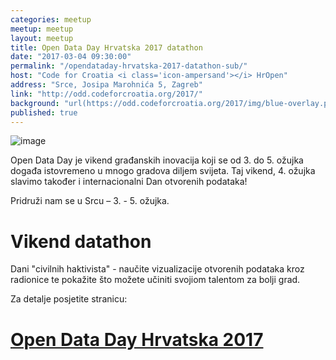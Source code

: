 ```yaml
---
categories: meetup
meetup: meetup
layout: meetup
title: Open Data Day Hrvatska 2017 datathon
date: "2017-03-04 09:30:00"
permalink: "/opendataday-hrvatska-2017-datathon-sub/"
host: "Code for Croatia <i class='icon-ampersand'></i> HrOpen"
address: "Srce, Josipa Marohnića 5, Zagreb"
link: "http://odd.codeforcroatia.org/2017/"
background: "url(https://odd.codeforcroatia.org/2017/img/blue-overlay.png)"
published: true
---
```


![image](https://odd.codeforcroatia.org/2017/img/logos/banner_ODD2.png)

Open Data Day je vikend građanskih inovacija koji se od 3. do 5. ožujka događa istovremeno u mnogo gradova diljem svijeta. Taj vikend, 4. ožujka slavimo također i internacionalni Dan otvorenih podataka!

Pridruži nam se u Srcu – 3. - 5. ožujka.

# Vikend datathon

Dani "civilnih haktivista" - naučite vizualizacije otvorenih podataka kroz radionice te pokažite što možete učiniti svojiom talentom za bolji grad. 

Za detalje posjetite stranicu:

# [Open Data Day Hrvatska 2017](http://odd.codeforcroatia.org/2017/)